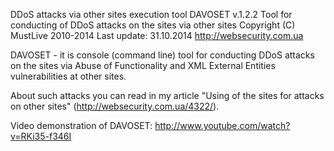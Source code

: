 DDoS attacks via other sites execution tool
DAVOSET v.1.2.2
Tool for conducting of DDoS attacks on the sites via other sites
Copyright (C) MustLive 2010-2014
Last update: 31.10.2014
http://websecurity.com.ua

DAVOSET - it is console (command line) tool for conducting DDoS attacks on the sites via Abuse of Functionality and XML External Entities vulnerabilities at other sites.

About such attacks you can read in my article "Using of the sites for attacks on other sites" (http://websecurity.com.ua/4322/).

Video demonstration of DAVOSET: http://www.youtube.com/watch?v=RKi35-f346I
